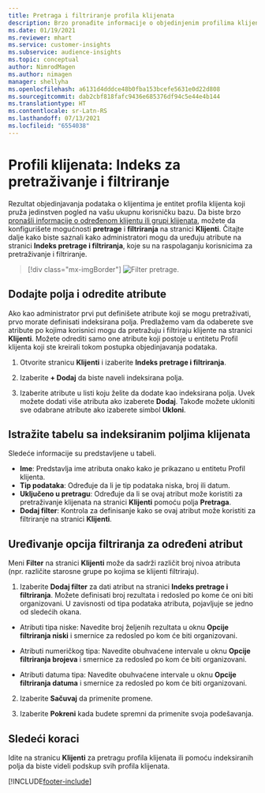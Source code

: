 ```yaml
---
title: Pretraga i filtriranje profila klijenata
description: Brzo pronađite informacije o objedinjenim profilima klijenata i filtrirajte prema određenim atributima.
ms.date: 01/19/2021
ms.reviewer: mhart
ms.service: customer-insights
ms.subservice: audience-insights
ms.topic: conceptual
author: NimrodMagen
ms.author: nimagen
manager: shellyha
ms.openlocfilehash: a6131d4dddce48b0fba153bcefe5631e0d22d808
ms.sourcegitcommit: dab2cbf818fafc9436e685376df94c5e44e4b144
ms.translationtype: HT
ms.contentlocale: sr-Latn-RS
ms.lasthandoff: 07/13/2021
ms.locfileid: "6554038"
---
```

# <a name="customer-profiles-search--filter-index"></a>Profili klijenata: Indeks za pretraživanje i filtriranje

Rezultat objedinjavanja podataka o klijentima je entitet profila klijenta koji pruža jedinstven pogled na vašu ukupnu korisničku bazu. Da biste brzo [pronašli informacije o određenom klijentu ili grupi klijenata](customer-profiles.md), možete da konfigurišete mogućnosti **pretrage** i **filtriranja** na stranici **Klijenti**. Čitajte dalje kako biste saznali kako administratori mogu da uređuju atribute na stranici **Indeks pretrage i filtriranja**, koje su na raspolaganju korisnicima za pretraživanje i filtriranje.

> [!div class="mx-imgBorder"]
> ![Filter pretrage.](media/search-filter.png "Filter pretrage")

## <a name="add-fields-and-specify-attributes"></a>Dodajte polja i odredite atribute

Ako kao administrator prvi put definišete atribute koji se mogu pretraživati, prvo morate definisati indeksirana polja. Predlažemo vam da odaberete sve atribute po kojima korisnici mogu da pretražuju i filtriraju klijente na stranici **Klijenti**. Možete odrediti samo one atribute koji postoje u entitetu Profil klijenta koji ste kreirali tokom postupka objedinjavanja podataka.

1. Otvorite stranicu **Klijenti** i izaberite **Indeks pretrage i filtriranja**.

2. Izaberite **+ Dodaj** da biste naveli indeksirana polja.

3. Izaberite atribute u listi koju želite da dodate kao indeksirana polja. Uvek možete dodati više atributa ako izaberete **Dodaj**. Takođe možete ukloniti sve odabrane atribute ako izaberete simbol **Ukloni**.

## <a name="explore-the-indexed-customer-fields-table"></a>Istražite tabelu sa indeksiranim poljima klijenata

Sledeće informacije su predstavljene u tabeli.

- **Ime**: Predstavlja ime atributa onako kako je prikazano u entitetu Profil klijenta.
- **Tip podataka**: Određuje da li je tip podataka niska, broj ili datum.
- **Uključeno u pretragu**: Određuje da li se ovaj atribut može koristiti za pretraživanje klijenata na stranici **Klijenti** pomoću polja **Pretraga**.
- **Dodaj filter**: Kontrola za definisanje kako se ovaj atribut može koristiti za filtriranje na stranici **Klijenti**.

## <a name="editing-filtering-options-for-a-given-attribute"></a>Uređivanje opcija filtriranja za određeni atribut

Meni **Filter** na stranici **Klijenti** može da sadrži različit broj nivoa atributa (npr. različite starosne grupe po kojima se klijenti filtriraju).

1. Izaberite **Dodaj filter** za dati atribut na stranici **Indeks pretrage i filtriranja**. Možete definisati broj rezultata i redosled po kome će oni biti organizovani. U zavisnosti od tipa podataka atributa, pojavljuje se jedno od sledećih okana.

- Atributi tipa niske: Navedite broj željenih rezultata u oknu **Opcije filtriranja niski** i smernice za redosled po kom će biti organizovani.

- Atributi numeričkog tipa: Navedite obuhvaćene intervale u oknu **Opcije filtriranja brojeva** i smernice za redosled po kom će biti organizovani.

- Atributi datuma tipa: Navedite obuhvaćene intervale u oknu **Opcije filtriranja datuma** i smernice za redosled po kom će biti organizovani.

2. Izaberite **Sačuvaj** da primenite promene.

3. Izaberite **Pokreni** kada budete spremni da primenite svoja podešavanja.

## <a name="next-steps"></a>Sledeći koraci

Idite na stranicu **Klijenti** za pretragu profila klijenata ili pomoću indeksiranih polja da biste videli podskup svih profila klijenata.


[!INCLUDE[footer-include](../includes/footer-banner.md)]